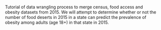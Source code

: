 Tutorial of data wrangling process to merge census, food access and obesity datasets from 2015. We will attempt to determine whether or not the number of food deserts in 2015 in a state can predict the prevalence of obesity among adults (age 18+) in that state in 2015. 